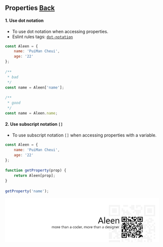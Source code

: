 ## Properties [**Back**](./../README.md)

#### 1. Use dot notation

- To use dot notation when accessing properties.
- Eslint rules tags: [`dot-notation`](http://eslint.org/docs/rules/dot-notation.html)

```js
const Aleen = {
    name: 'PuiMan Cheui',
    age: '22'
};

/**
 * bad
 */
const name = Aleen['name'];

/**
 * good
 */
const name = Aleen.name;
```

#### 2. Use subscript notation `[]`

- To use subscript notation `[]` when accessing properties with a variable.

```js
const Aleen = {
    name: 'PuiMan Cheui',
    age: '22'
};

function getProperty(prop) {
    return Aleen[prop];
}

getProperty('name');
```

<a href="http://aleen42.github.io/" target="_blank" ><img src="./../pic/tail.gif"></a>